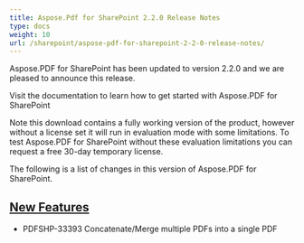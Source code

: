 ```yaml
---
title: Aspose.Pdf for SharePoint 2.2.0 Release Notes
type: docs
weight: 10
url: /sharepoint/aspose-pdf-for-sharepoint-2-2-0-release-notes/
---
```


Aspose.PDF for SharePoint has been updated to version 2.2.0 and we are pleased to announce this release.

Visit the documentation to learn how to get started with Aspose.PDF for SharePoint

Note this download contains a fully working version of the product, however without a license set it will run in evaluation mode with some limitations. To test Aspose.PDF for SharePoint without these evaluation limitations you can request a free 30-day temporary license.

The following is a list of changes in this version of Aspose.PDF for SharePoint.
## <ins>**New Features**
- PDFSHP-33393 Concatenate/Merge multiple PDFs into a single PDF
